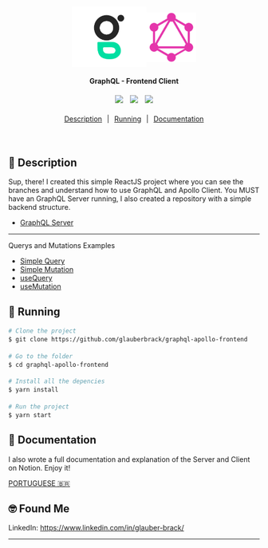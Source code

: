 
<h1 align="center" style="display:flex; align-items: center; justify-content: center">
    <img alt="glauberbrack" title="#glauberbrack" src=".github/logo.png" width="150px" />
    <img alt="glauberbrack" title="#graphql" src=".github/graphql.png" width="100px" />
</h1>



<h4 align="center" style="margin-bottom: 20px">
  GraphQL - Frontend Client
</h4>

<div align="center">
  <img src="https://img.shields.io/static/v1?label=React&message=18.2.0&color=61DAFB&logo=react" style="margin-right: 10px;" />
  <img src="https://img.shields.io/static/v1?label=GraphQL&message=16.6.0&color=E10098&logo=graphql" style="margin-right: 10px;" />
  <img src="https://img.shields.io/static/v1?label=ApolloClient&message=3.6.9&color=311C87&logo=apollographql" />
</div>

<p align="center" style="width: 100%; display: flex; flex-direction: row; justify-content: center; margin: 20px 0;">
  <a href="#rocket-techs" style="margin: 0 10px">Description</a> |
  <a href="#notebook-running"style="margin: 0 10px">Running</a> |
  <a href="#notebook-running"style="margin: 0 10px">Documentation</a>
</p>
<br>

## :book: Description
Sup, there! I created this simple ReactJS project where you can see the branches and understand how to use GraphQL and Apollo Client. You MUST have an GraphQL Server running, I also created a repository with a simple backend structure. 

- [GraphQL Server](https://github.com/glauberbrack/apollo-graphql)
---
Querys and Mutations Examples
- [Simple Query](https://github.com/glauberbrack/graphql-apollo-frontend/commit/12214dcab75aa3d52fefade24dbdac792a4d155a)
- [Simple Mutation](https://github.com/glauberbrack/graphql-apollo-frontend/commit/e7f5be7748bd7cecdcd1c27c8a72eaa39796f5e6)
- [useQuery](https://github.com/glauberbrack/graphql-apollo-frontend/commit/d400d75536b03b50275fa1cb5aae11a4766bd08d)
- [useMutation](https://github.com/glauberbrack/graphql-apollo-frontend/commit/c05d8fb821760ae2acb3e2ec17826bc8821cdea9)

## :notebook: Running

```bash
# Clone the project
$ git clone https://github.com/glauberbrack/graphql-apollo-frontend

# Go to the folder
$ cd graphql-apollo-frontend

# Install all the depencies
$ yarn install

# Run the project
$ yarn start
```

## 📁 Documentation
I also wrote a full documentation and explanation of the Server and Client on Notion. Enjoy it!

[PORTUGUESE 🇧🇷](https://www.notion.so/glauberbrack/GraphQL-b06c546db2af415594a22ac8e574e37f)

## 🤓 Found Me
LinkedIn: https://www.linkedin.com/in/glauber-brack/

---
